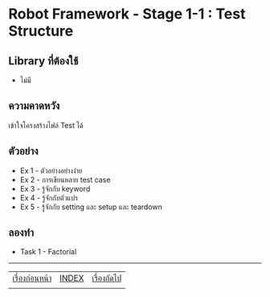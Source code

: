 # Robot Framework - Stage 1-1 : Test Structure

## Library ที่ต้องใช้

* ไม่มี

## ความคาดหวัง

เข้าใจโครงสร้างไฟล์ Test ได้

## ตัวอย่าง

* Ex 1 - ตัวอย่างอย่างง่าย
* Ex 2 - การเขียนหลาย test case
* Ex 3 - รู้จักกับ keyword
* Ex 4 - รู้จักกับตัวแปร
* Ex 5 - รู้จักกับ setting และ setup และ teardown

## ลองทำ

* Task 1 - Factorial

---

|   |   |   |
| - | - | - |
| [เรื่องก่อนหน้า](../1-0/README.md) | [INDEX](../README.md) | [เรื่องถัดไป](../1-2/README.md) |
|   |   |   |
